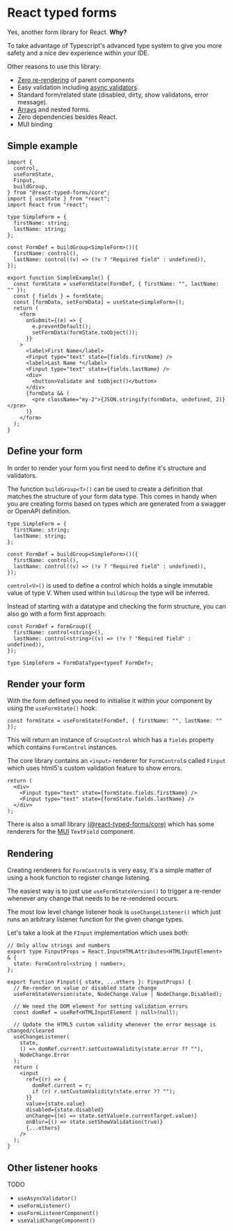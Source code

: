 # React typed forms

Yes, another form library for React. **Why?**

To take advantage of Typescript's advanced type system to give you more safety and a nice dev experience within your IDE.

Other reasons to use this library:

- [Zero re-rendering](packages/examples/basic.tsx) of parent components
- Easy validation including [async validators](packages/examples/validation.tsx).
- Standard form/related state (disabled, dirty, show validatons, error message).
- [Arrays](packages/example/arrays.tsx) and nested forms.
- Zero dependencies besides React.
- MUI binding

## Simple example

```tsx
import {
  control,
  useFormState,
  Finput,
  buildGroup,
} from "@react-typed-forms/core";
import { useState } from "react";
import React from "react";

type SimpleForm = {
  firstName: string;
  lastName: string;
};

const FormDef = buildGroup<SimpleForm>()({
  firstName: control(),
  lastName: control((v) => (!v ? "Required field" : undefined)),
});

export function SimpleExample() {
  const formState = useFormState(FormDef, { firstName: "", lastName: "" });
  const { fields } = formState;
  const [formData, setFormData] = useState<SimpleForm>();
  return (
    <form
      onSubmit={(e) => {
        e.preventDefault();
        setFormData(formState.toObject());
      }}
    >
      <label>First Name</label>
      <Finput type="text" state={fields.firstName} />
      <label>Last Name *</label>
      <Finput type="text" state={fields.lastName} />
      <div>
        <button>Validate and toObject()</button>
      </div>
      {formData && (
        <pre className="my-2">{JSON.stringify(formData, undefined, 2)}</pre>
      )}
    </form>
  );
}
```

## Define your form

In order to render your form you first need to define it's structure and validators.

The function `buildGroup<T>()` can be used to create a definition that matches the structure of your form data type. This comes in handy when you are creating forms based on types which are generated from a swagger or OpenAPI definition.

```tsx
type SimpleForm = {
  firstName: string;
  lastName: string;
};

const FormDef = buildGroup<SimpleForm>()({
  firstName: control(),
  lastName: control((v) => (!v ? "Required field" : undefined)),
});
```

`control<V>()` is used to define a control which holds a single immutable value of type V. When used within `buildGroup` the type will be inferred.

Instead of starting with a datatype and checking the form structure, you can also go with a form first approach:

```tsx
const FormDef = formGroup({
  firstName: control<string>(),
  lastName: control<string>((v) => (!v ? "Required field" : undefined)),
});

type SimpleForm = FormDataType<typeof FormDef>;
```

## Render your form

With the form defined you need to initialise it within your component by using the `useFormState()` hook:

```tsx
const formState = useFormState(FormDef, { firstName: "", lastName: "" });
```

This will return an instance of `GroupControl` which has a `fields` property which contains `FormControl` instances.

The core library contains an `<input>` renderer for `FormControl`s called `Finput` which uses html5's custom validation feature to show errors.

```tsx
return (
  <div>
    <Finput type="text" state={formState.fields.firstName} />
    <Finput type="text" state={formState.fields.lastName} />
  </div>
);
```

There is also a small library [(@react-typed-forms/core)](packages/mui/index.tsx) which has some renderers for the [MUI](https://material-ui.com/) `TextField` component.

## Rendering

Creating renderers for `FormControl`s is very easy, it's a simple matter of using a hook function to register change listening.

The easiest way is to just use `useFormStateVersion()` to trigger a re-render whenever any change that needs to be re-rendered occurs.

The most low level change listener hook is `useChangeListener()` which just runs an arbitrary listener function for the given change types.

Let's take a look at the `FInput` implementation which uses both:

```tsx
// Only allow strings and numbers
export type FinputProps = React.InputHTMLAttributes<HTMLInputElement> & {
  state: FormControl<string | number>;
};

export function Finput({ state, ...others }: FinputProps) {
  // Re-render on value or disabled state change
  useFormStateVersion(state, NodeChange.Value | NodeChange.Disabled);

  // We need the DOM element for setting validation errors
  const domRef = useRef<HTMLInputElement | null>(null);

  // Update the HTML5 custom validity whenever the error message is changed/cleared
  useChangeListener(
    state,
    () => domRef.current?.setCustomValidity(state.error ?? ""),
    NodeChange.Error
  );
  return (
    <input
      ref={(r) => {
        domRef.current = r;
        if (r) r.setCustomValidity(state.error ?? "");
      }}
      value={state.value}
      disabled={state.disabled}
      onChange={(e) => state.setValue(e.currentTarget.value)}
      onBlur={() => state.setShowValidation(true)}
      {...others}
    />
  );
}
```

## Other listener hooks

TODO

- `useAsyncValidator()`
- `useFormListener()`
- `useFormListenerComponent()`
- `useValidChangeComponent()`

